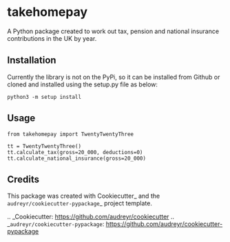 # takehomepay

A Python package created to work out tax, pension and national insurance contributions in the UK by year.


Installation 
------------
Currently the library is not on the PyPi, so it can be installed from Github or cloned and installed using the setup.py file as below:

    python3 -m setup install

Usage
-----
    
    from takehomepay import TwentyTwentyThree

    tt = TwentyTwentyThree()
    tt.calculate_tax(gross=20_000, deductions=0)
    tt.calculate_national_insurance(gross=20_000)


Credits
-------

This package was created with Cookiecutter_ and the `audreyr/cookiecutter-pypackage`_ project template.

.. _Cookiecutter: https://github.com/audreyr/cookiecutter
.. _`audreyr/cookiecutter-pypackage`: https://github.com/audreyr/cookiecutter-pypackage
